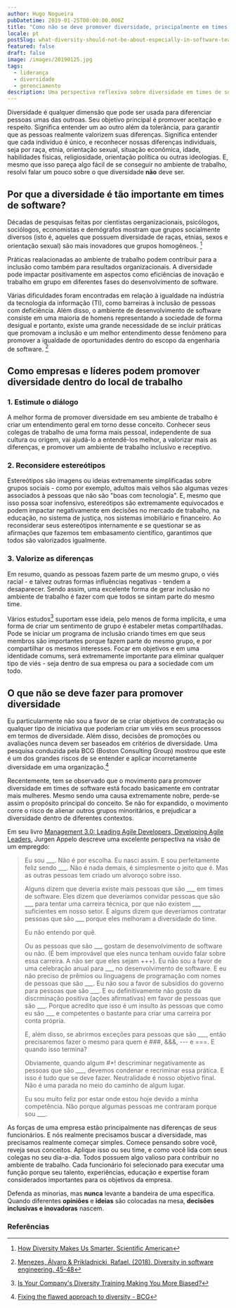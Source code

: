 ```yaml
---
author: Hugo Nogueira
pubDatetime: 2019-01-25T00:00:00.000Z
title: "Como não se deve promover diversidade, principalmente em times de software"
locale: pt
postSlug: what-diversity-should-not-be-about-especially-in-software-teams
featured: false
draft: false
image: /images/20190125.jpg
tags:
  - liderança
  - diversidade
  - gerenciamento
description: Uma perspectiva reflexiva sobre diversidade em times de software, explorando o que realmente significa diversidade e quais práticas devem ser evitadas ao promover inclusão.
---
```


Diversidade é qualquer dimensão que pode ser usada para diferenciar pessoas umas das outroas. Seu objetivo principal é promover aceitação e respeito. Significa entender um ao outro além da tolerância, para garantir que as pessoas realmente valorizem suas diferenças. Significa entender que cada indivíduo é único, e reconhecer nossas diferenças individuais, seja por raça, etnia, orientação sexual, situação econômica, idade, habilidades físicas, religiosidade, orientação política ou outras ideologias. E, mesmo que isso pareça algo fácil de se conseguir no ambiente de trabalho, resolvi falar um pouco sobre o que diversidade **não** deve ser.

## Por que a diversidade é tão importante em times de software?

Décadas de pesquisas feitas por cientistas oerganizacionais, psicólogos, sociólogos, economistas e demógrafos mostram que grupos socialmente diversos (isto é, aqueles que possuem diversidade de raças, etnias, sexos e orientação sexual) são mais inovadores que grupos homogêneos. [^2]

Práticas realacionadas ao ambiente de trabalho podem contribuir para a inclusão como também para resultados organizacionais. A diversidade pode impactar positivamente em aspectos como eficiências de inovação e trabalho em grupo em diferentes fases do desenvolvimento de software.

Várias dificuldades foram encontradas em relação à igualdade na indústria da tecnologia da informação (TI), como barreiras à inclusão de pessoas com deficiência. Além disso, o ambiente de desenvolvimento de software consiste em uma maioria de homens representando a sociedade de forma desigual e portanto, existe uma grande necessidade de se incluir práticas que promovam a inclusão e um melhor entendimento desse fenômeno para promover a igualdade de oportunidades dentro do escopo da engenharia de software. [^1]

## Como empresas e líderes podem promover diversidade dentro do local de trabalho

### 1. Estimule o diálogo

A melhor forma de promover diversidade em seu ambiente de trabalho é criar um entendimento geral em torno desse conceito. Conhecer seus colegas de trabalho de uma forma mais pessoal, independente de sua cultura ou origem, vai ajudá-lo a entendê-los melhor, a valorizar mais as diferenças, e promover um ambiente de trabalho inclusivo e receptivo.

### 2. Reconsidere estereótipos

Estereótipos são imagens ou ideias extremamente simplificadas sobre grupos sociais - como por exemplo, adultos mais velhos são algumas vezes associados à pessoas que não são "boas com tecnologia". E, mesmo que isso possa soar inofensivo, estereótipos são extremamente equivocados e podem impactar negativamente em decisões no mercado de trabalho, na educação, no sistema de justiça, nos sistemas imobiliário e financeiro. Ao reconsiderar seus estereótipos internamente e se questionar se as afirmações que fazemos tem embasamento científico, garantimos que todos são valorizados igualmente.

### 3. Valorize as diferenças

Em resumo, quando as pessoas fazem parte de um mesmo grupo, o viés racial - e talvez outras formas influências negativas - tendem a desaparecer. Sendo assim, uma excelente forma de gerar inclusão no ambiente de trabalho é fazer com que todos se sintam parte do mesmo time.

Vários estudos[^5] suportam esse ideia, pelo menos de forma implícita, e uma forma de criar um sentimento de grupo é estabeler metas compartilhadas. Pode se iniciar um programa de inclusão criando times em que seus membros são importantes porque fazem parte do mesmo grupo, e por compartilhar os mesmos interesses. Focar em objetivos e em uma identidade comums, será extremamente importante para eliminar qualquer tipo de viés - seja dentro de sua empresa ou para a sociedade com um todo.

## O que não se deve fazer para promover diversidade

Eu particularmente não sou a favor de se criar objetivos de contratação ou qualquer tipo de iniciativa que poderiam criar um viés em seus processos em termos de diversidade. Além disso, decisões de promoções ou avaliações nunca devem ser baseados em critérios de diversidade. Uma pesquisa conduzida pela BCG (Boston Consulting Group) mostrou que este é um dos grandes riscos de se entender e aplicar incorretamente diversidade em uma organização.[^4]

Recentemente, tem se observado que o movimento para promover diversidade em times de software está focado basicamente em contratar mais mulheres. Mesmo sendo uma causa extremamente nobre, perde-se assim o propósito principal do conceito. Se não for expandido, o movimento corre o risco de alienar outros grupos minoritários, e prejudicar a diversidade dentro de diferentes contextos.

Em seu livro [Management 3.0: Leading Agile Developers, Developing Agile Leaders](https://www.amazon.com/gp/product/0321712471/ref=as_li_tl?ie=UTF8&camp=1789&creative=9325&creativeASIN=0321712471&linkCode=as2&tag=hugomn-20&linkId=7032864bf8f0b16d34dc719dde244755), Jurgen Appelo descreve uma excelente perspectiva na visão de um empregdo:

> Eu sou \_\_\_. Não é por escolha. Eu nasci assim. E sou perfeitamente feliz sendo \_\_\_. Não é nada demais, é simplesmente o jeito que é. Mas as outras pessoas tem criado um alvoroço sobre isso.
>
> Alguns dizem que deveria existe mais pessoas que são \_\_\_ em times de software. Eles dizem que deveríamos convidar pessoas que são \_\_\_ para tentar uma carreira técnica, por que não existem \_\_\_ suficientes em nosso setor. E alguns dizem que deveríamos contratar pessoas que são \_\_\_ porque eles melhoram a diversidade do time.
>
> Eu não entendo por quê.
>
> Ou as pessoas que são \_\_\_ gostam de desenvolvimento de software ou não. (É bem improvável que eles nunca tenham ouvido falar sobre essa carreira. A não ser que eles sejam +++). Eu não sou a favor de uma celebração anual para \_\_\_ no desenvolvimento de software. E eu não preciso de prêmios ou linguagens de programação com nomes de pessoas que são \_\_\_. Eu não sou a favor de subsídios do governo para pessoas que são \_\_\_. E eu definitivamente não gosto da discrminação positiva (ações afirmativas) em favor de pessoas que são \_\_\_. Porque acredito que isso é um insulto às pessoas que como eu são \_\_\_ e competentes o bastante para criar uma carreira por conta própria.
>
> E, além disso, se abrirmos exceções para pessoas que são \_\_\_, então precisaremos fazer o mesmo para quem é ###, &&&, --- e ===. E quando isso termina?
>
> Obviamente, quando algum #\*! descriminar negativamente as pessoas que são \_\_\_, devemos condenar e recriminar essa prática. E isso é tudo que se deve fazer. Neutralidade é nosso objetivo final. Não é uma parada no meio do caminho de algum lugar.
>
> Eu sou muito feliz por estar onde estou hoje devido a minha competência. Não porque algumas pessoas me contraram porque sou \_\_\_.

As forças de uma empresa estão principalmente nas diferenças de seus funcionários. E nós realmente precisamos buscar a diversidade, mas precisamos realmente começar simples. Comece pensando sobre você, reveja seus conceitos. Aplique isso ou seu time, e como você lida com seus colegas no seu dia-a-dia. Todos possuem algo valioso para contribuir no ambiente de trabalho. Cada funcionário foi selecionado para executar uma função porque seu talento, experiências, educação e expertise foram considerados importantes para os objetivos da empresa.

Defenda as minorias, mas **nunca** levante a bandeira de uma específica. Quando diferentes **opiniões** e **ideias** são colocadas na mesa, **decisões inclusivas e inovadoras** nascem.

### Referências

[^1]: [Menezes, Álvaro & Prikladnicki, Rafael. (2018). Diversity in software engineering. 45-48](https://www.researchgate.net/publication/326079170_Diversity_in_software_engineering)
[^2]: [How Diversity Makes Us Smarter. Scientific American](https://www.scientificamerican.com/article/how-diversity-makes-us-smarter/)
[^3]: [Management 3.0: Leading Agile Developers, Developing Agile Leaders. Apello, Jurgen](https://www.amazon.com/gp/product/0321712471/ref=as_li_tl?ie=UTF8&camp=1789&creative=9325&creativeASIN=0321712471&linkCode=as2&tag=hugomn-20&linkId=7032864bf8f0b16d34dc719dde244755)
[^4]: [Fixing the flawed approach to diversity - BCG](https://www.bcg.com/publications/2019/fixing-the-flawed-approach-to-diversity.aspx?utm_medium=Email&utm_source=201901DIVERSITY&utm_campaign=201901_DIVERSITY_IANDI_NONE_GLOBAL&utm_usertoken=72668727a50b366d71d3ea87ce70b221e5ccea0b&redir=true)
[^5]: [Is Your Company's Diversity Training Making You More Biased?](https://www.strategy-business.com/blog/Is-Your-Companys-Diversity-Training-Making-You-More-Biased?gko=72ffc)
[^6]: [The concept of diversity ](https://www.vbcassdhd.org/vbchd/eo/documents/DIVERSITY.pdf)
[^7]: [5 Strategies for Promoting Diversity in the Workplace](https://www.hult.edu/blog/promoting-diversity-in-workplace/)